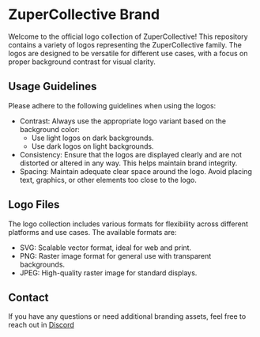 # ZuperCollective Brand
Welcome to the official logo collection of ZuperCollective! This repository contains a variety of logos representing the ZuperCollective family. The logos are designed to be versatile for different use cases, with a focus on proper background contrast for visual clarity.

## Usage Guidelines
Please adhere to the following guidelines when using the logos:

- Contrast: Always use the appropriate logo variant based on the background color:
  - Use light logos on dark backgrounds.
  - Use dark logos on light backgrounds.
- Consistency: Ensure that the logos are displayed clearly and are not distorted or altered in any way. This helps maintain brand integrity.
- Spacing: Maintain adequate clear space around the logo. Avoid placing text, graphics, or other elements too close to the logo.

## Logo Files
The logo collection includes various formats for flexibility across different platforms and use cases. The available formats are:
- SVG: Scalable vector format, ideal for web and print.
- PNG: Raster image format for general use with transparent backgrounds.
- JPEG: High-quality raster image for standard displays.

## Contact
If you have any questions or need additional branding assets, feel free to reach out in [Discord](https://discord.gg/zupercollective)
